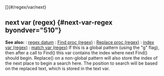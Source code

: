 []{#/regex/var/next}
## next var (regex) {#next-var-regex byondver="510"}
**See also:**
:   [regex datum](#/regex)
:   [Find proc (regex)](#/regex/proc/Find)
:   [Replace proc (regex)](#/regex/proc/Replace)
:   [index var (regex)](#/regex/var/index)
:   [match var (regex)](#/regex/var/match)
If this is a global pattern (using the \"g\" flag), then after a call to
Find() this var contains the index where next Find() should begin.
Replace() on a non-global pattern will also store the index of the next
place to begin a search here. The position to search will be based on
the replaced text, which is stored in the text var.
